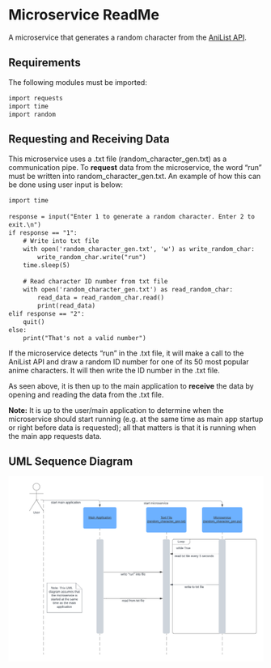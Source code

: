 # Microservice ReadMe
A microservice that generates a random character from the [AniList API](https://anilist.gitbook.io/anilist-apiv2-docs/).

## Requirements
The following modules must be imported:
```
import requests
import time
import random
```

## Requesting and Receiving Data
This microservice uses a .txt file (random_character_gen.txt) as a communication pipe. 
To **request** data from the microservice, the word “run” must be written into random_character_gen.txt. 
An example of how this can be done using user input is below:
```
import time

response = input("Enter 1 to generate a random character. Enter 2 to exit.\n")
if response == "1":
    # Write into txt file
    with open('random_character_gen.txt', 'w') as write_random_char:
        write_random_char.write("run")
    time.sleep(5)

    # Read character ID number from txt file
    with open('random_character_gen.txt') as read_random_char:
        read_data = read_random_char.read()
        print(read_data)
elif response == "2":
    quit()
else:
    print("That's not a valid number")
```
If the microservice detects “run” in the .txt file, it will make a call to the AniList API and draw a 
random ID number for one of its 50 most popular anime characters. It will then write the ID number in the .txt file. 

As seen above, it is then up to the main application to **receive** the data by opening and reading the data from the .txt file. 

**Note:** It is up to the user/main application to determine when the microservice should start running (e.g. at the same time as main app startup or right before data is requested); 
all that matters is that it is running when the main app requests data.

## UML Sequence Diagram
![UML Sequence Diagram for Random Character Generator microservice](/microservice/random_character_gen_UML_diagram.png)

